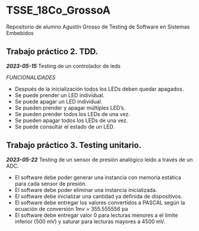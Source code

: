 # TSSE_18Co_GrossoA
Repositorio de alumno  Agustín Grosso de Testing de Software en Sistemas Embebidos

## Trabajo práctico 2. TDD.
***2023-05-15***
Testing de un controlador de leds

*FUNCIONALIDADES*
- Después de la inicialización todos los LEDs deben quedar apagados.
- Se puede prender un LED individual.
- Se puede apagar un LED individual.
- Se pueden prender y apagar múltiples LED’s.
- Se pueden prender todos los LEDs de una vez.
- Se pueden apagar todos los LEDs de una vez.
- Se puede consultar el estado de un LED.

## Trabajo práctico 3. Testing unitario.
***2023-05-22***
Testing de un sensor de presión analógico leído a través de un ADC.

- El software debe poder generar una instancia con memoria estática para cada sensor de presión.
- El software debe poder eliminar una instancia inicializada.
- El software debe inicializar una cantidad ya definida de dispositivos.
- El software debe entregar los valores convertidos a PASCAL según la ecuación de conversión 1mv = 355.555556 pa
- El software debe entregar valor 0 para lecturas menores a el límite inferior (500 mV) y saturar para lecturas mayores a 4500 mV.